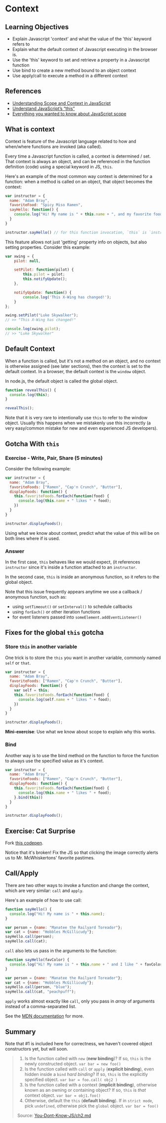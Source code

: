 # Context

## Learning Objectives

- Explain Javascript 'context' and what the value of the 'this' keyword refers to
- Explain what the default context of Javascript executing in the browser is.
- Use the 'this' keyword to set and retrieve a property in a Javascript function
- Use bind to create a new method bound to an object context
- Use apply/call to execute a method in a different context

## References

* [Understanding Scope and Context in JavaScript](http://ryanmorr.com/understanding-scope-and-context-in-javascript/)
* [Understand JavaScript’s “this”](http://javascriptissexy.com/understand-javascripts-this-with-clarity-and-master-it/)
* [Everything you wanted to know about JavaScript scope](http://toddmotto.com/everything-you-wanted-to-know-about-javascript-scope/)

## What is context

Context is feature of the Javascript language related to how and when/where
functions are invoked (aka called).

Every time a Javascript function is called, a context is determined / set. That
context is always an object, and can be referenced in the function definition
(code) using a special keyword in JS, `this`.

Here's an example of the most common way context is determined for a function:
when a method is called on an object, that object becomes the context:

```js
var instructor = {
  name: "Adam Bray",
  favoriteFood: "Spicy Miso Ramen",
  sayHello: function() {
    console.log("Hi! My name is " + this.name + ", and my favorite food is " + this.favoriteFood);
  }
}

instructor.sayHello() // for this function invocation, `this` is `instructor`
```

This feature allows not just 'getting' property info on objects, but also
setting properties. Consider this example:

```js
var xwing = {
    pilot: null,

    setPilot: function(pilot) {
        this.pilot = pilot;
        this.notifyUpdate();
    },

    notifyUpdate: function() {
        console.log('This X-Wing has changed!');
    }
};

xwing.setPilot("Luke Skywalker");
// >> "This X-Wing has changed!"

console.log(xwing.pilot);
// >> "Luke Skywalker"
```

## Default Context

When a function is called, but it's not a method on an object, and no context
is otherwise assigned (see later sections), then the context is set to the
default context. In a browser, the default context is the `window` object.

In node.js, the default object is called the global object.

```js
function revealThis() {
  console.log(this);
}

revealThis();
```

Note that it is very rare to intentionally use `this` to refer to the window
object. Usually this happens when we mistakenly use this incorrectly (a very
easy/common mistake for new and even experienced JS developers).

## Gotcha With `this`

### Exercise - Write, Pair, Share (5 minutes)

Consider the following example:

```js
var instructor = {
  name: "Adam Bray",
  favoriteFoods: ["Ramen", "Cap'n Crunch", "Butter"],
  displayFoods: function() {
    this.favoriteFoods.forEach(function(food) {
      console.log(this.name + " likes " + food);
    })
  }
}

instructor.displayFoods();
```

Using what we know about context, predict what the value of this will be on both
lines where if is used.

### Answer

In the first case, `this` behaves like we would expect, (it references
`instructor` since it's inside a function attached to an `instructor`.

In the second case, `this` is inside an anonymous function, so it refers to the
global object.

Note that this issue frequently appears anytime we use a callback / anonymous
function, such as:

* using `setTimeout()` or `setInterval()` to schedule callbacks
* using `forEach()` or other iteration functions
* for event listeners passed into `someElement.addEventListener()`

## Fixes for the global `this` gotcha

### Store `this` in another variable

One trick is to store the `this` you want in another variable, commonly named
`self` or `that`.

```js
var instructor = {
  name: "Adam Bray",
  favoriteFoods: ["Ramen", "Cap'n Crunch", "Butter"],
  displayFoods: function() {
    var self = this;
    this.favoriteFoods.forEach(function(food) {
      console.log(self.name + " likes " + food);
    })
  }
}

instructor.displayFoods();
```

**Mini-exercise**: Use what we know about scope to explain why this works.

### Bind

Another way is to use the bind method on the function to force the function to
always use the specified value as it's context.

```js
var instructor = {
  name: "Adam Bray",
  favoriteFoods: ["Ramen", "Cap'n Crunch", "Butter"],
  displayFoods: function() {
    this.favoriteFoods.forEach(function(food) {
      console.log(this.name + " likes " + food);
    }.bind(this))
  }
}

instructor.displayFoods();
```

## Exercise: Cat Surprise

Fork [this codepen](http://codepen.io/adambray/pen/domXyg?editors=101).

Notice that it's broken! Fix the JS so that clicking the image correctly alerts us to Mr. McWhiskertons' favorite pastimes.

## Call/Apply

There are two other ways to invoke a function and change the context, which are
very similar: `call` and `apply`.

Here's an example of how to use call:

```js
function sayHello() {
  console.log("Hi! My name is " + this.name);
}

var person = {name: "Manatee the Railyard Toreador"};
var cat = {name: "Hobbles McGillicudy"};
sayHello.call(person);
sayHello.call(cat);
```

`call` also lets us pass in the arguments to the function:

```js
function sayHello(favColor) {
  console.log("Hi! My name is " + this.name + " and I like " + favColor);
}

var person = {name: "Manatee the Railyard Toreador"};
var cat = {name: "Hobbles McGillicudy"};
sayHello.call(person, "blue");
sayHello.call(cat, "peachpuff");
```

`apply` works almost exactly like `call`, only you pass in *array* of arguments
instead of a comma-separated list.

See the [MDN documentation](https://developer.mozilla.org/en-US/docs/Web/JavaScript/Reference/Global_Objects/Function/apply)
for more.

## Summary

Note that #1 is included here for correctness, we haven't covered object constructors yet, but will soon.

> 1. Is the function called with `new` (**new binding**)? If so, `this` is the newly constructed object.
>     `var bar = new foo()`
> 2. Is the function called with `call` or `apply` (**explicit binding**), even hidden inside a `bind` *hard binding*? If so, `this` is the explicitly specified object.
>     `var bar = foo.call( obj2 )`
> 3. Is the function called with a context (**implicit binding**), otherwise known as an owning or containing object? If so, `this` is *that* context object.
>     `var bar = obj1.foo()`
> 4. Otherwise, default the `this` (**default binding**). If in `strict mode`, pick `undefined`, otherwise pick the `global` object.
>     `var bar = foo()`
>
> Source: [You-Dont-Know-JS/ch2.md](https://github.com/getify/You-Dont-Know-JS/blob/58dbf4f867be0d9c51dfc341765e4e4211608aa1/this%20&%20object%20prototypes/ch2.md)
